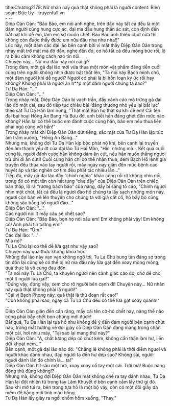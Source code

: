 title:Chương2179: Nữ nhân này quả thật không phải là người
content:
Biên soạn: Đức Uy - truyenfull.vn<br>- --<br>Diệp Oản Oản: "Bảo Bảo, em nói anh nghe, trên đảo này tất cả đều là một đám người cùng hung cực ác, đại ma đầu hung thần ác sát, còn định đến bắt nạt khi dễ em, làm em sợ muốn chết. Bảo Bảo anh thiếu chút nữa thì không còn được thấy được em nữa đâu nha nha nha!!"<br>Lúc này, một đám các đại lão bên cạnh bởi vì mắt thấy Diệp Oản Oản trong nháy mắt trở mặt mà đờ đẫn, nghe đến đó, cơ hồ tất cả đều mộng bức rồi, lộ ra biểu cảm không cách nào tin nổi.<br>Chuyện này... Nữ ma đầu này nói cái gì?<br>Trong đám, một gã đại lão mới vừa thua một món vật phẩm đáng tiền cuối cùng trên người không nhịn được bật thốt lên, "Ta nói này Bạch minh chủ, một đám người khi dễ ngươi? Ngươi có phải là bị hỗn loạn ký ức rồi hay không? Không phải là ngươi ăn h**p một đám người chúng ta sao?"<br>Tư Dạ Hàn: "..."<br>Diệp Oản Oản: "..."<br>Trong nháy mắt, Diệp Oản Oản bị vạch trần, đầy cảnh cáo mà trừng gã đại lão đó một cái, sau đó tiếp tục chiêu bài ‘đáng thương nhỏ yếu lại bất lực’ theo sát Tư Dạ Hàn làm nũng, "Thật mà! Bọn họ thật sự khi dễ em! Cái tên đại bại hoại Hồng An Bang Hà Bưu đó, anh biết hắn đáng ghét đến mức nào không? Hắn lại có thể buộc em đánh cuộc cùng hắn, bảo em nếu thua liền phải ngủ cùng với hắn!"<br>Trong nháy mắt khi Diệp Oản Oản dứt tiếng, sắc mặt của Tư Dạ Hàn lập tức âm trầm xuống, "Hồng An Bang..."<br>Nhưng mà, không đợi Tư Dạ Hàn kịp bộc phát nộ khí, bên cạnh lại truyền đến âm thanh yếu ớt của đại lão Tứ Hải Môn, "Híc, nhưng mà... Kết quả cuối cùng là, ngươi đánh cược hắn không dám ăn cứt, nếu hắn muốn thắng ngươi trừ phi đi ăn cứt!! Cuối cùng hắn chỉ có thể nhận thua, đem Bạch Hổ lệnh gia truyền đều thua vào tay ngươi rồi, mấy ngày nay giận đến mức bệnh cao huyết áp và tắc nghẽn cơ tim đều phát tác nhiều lần..."<br>Tiếp đó, mấy gã đại lão đầy “chính nghĩa” khác cũng rối rít không nhìn nổi, trong đó có một tên còn hất tung “che đậy” của Diệp Oản Oản trên chiếc bàn thấp, lộ ra “rương bách bảo” của nàng, đầy bi sảng tố cáo, "Chính ngươi nhìn một chút, tất cả đều là ngươi đào hố chúng ta lấy sạch những món này, ngươi còn bán vé lên thuyền cho chúng ta với giá cắt cổ, hố bẫy bò cũng không sâu bằng hố ngươi đào..."<br>Diệp Oản Oản: "..."<br>Các ngươi nói ít mấy câu sẽ chết sao?<br>Diệp Oản Oản: "Bảo Bảo, bọn họ nói xấu em! Em không phải vậy! Em không có! Anh phải tin tưởng em!"<br>Tư Dạ Hàn: "Ừm."<br>Các đại lão: "..."<br>Mịa nó?<br>Tu La Chủ lại có thể dễ lừa gạt như vậy sao?<br>Chuyện này quả thực không khoa học!<br>Những đại lão này vạn vạn không ngờ tới, Tu La Chủ hung tàn đáng sợ trong tin đồn lại cũng sẽ có thể bị nữ ma đầu này lừa gạt đến xoay mòng mòng, quả thực là vô cùng đau đớn.<br>"Ta nói này Tu La Chủ, ta khuyên ngươi nên cảnh giác cao độ, chớ để cho một ít người lừa gạt!"<br>"Đúng vậy, đúng vậy, xem cho rõ người bên cạnh đi! Chuyện này... Nữ nhân này quả thật không phải là người!"<br>"Cái vị Bạch Phong nảy, quả thật là thủ đoạn rất cao!"<br>"Còn không phải sao, ngay cả Tu La Chủ đều có thể lừa gạt xoay quanh!"<br>...<br>Diệp Oản Oản giận đến cắn răng, mấy cái tên cờ-hó chết này, nàng thế nào cũng phải bẫy chết bọn chúng mới được!<br>Bất quá, Tư Dạ Hàn lại tựa hồ như không để ý đến đám người bên cạnh chút nào, tròng mắt hướng về đôi giày cỏ Diệp Oản Oản đang mang trong chân một cái, hơi nhíu mày, "Tại sao lại mang thứ này?"<br>Diệp Oản Oản: "A, chất lượng dép có chút kém, không cẩn thận làm hư, liền dứt khoát ném..."<br>Bên cạnh, một gã đại lão nào đó: "Chẳng lẽ không phải là thời điểm ngươi và người khác đánh nhau, đạp người ta đến hư dép sao? Không sai, người ngươi đánh lần đó chính là... ta!"<br>Diệp Oản Oản hít sâu một hơi, xoay xoay cổ tay một cái. Trời má! Buộc nàng động thủ đúng không!?<br>Nhưng mà, không đợi Diệp Oản Oản mất khống chế ra tay đánh nhau, Tư Dạ Hàn lại đột nhiên từ trong tay Lâm Khuyết ở bên cạnh cầm lấy thứ gì đó.<br>Sau khi mở túi ra, bên trong tựa hồ là một bộ váy, còn có một đôi giầy da mềm đế bằng mới tinh màu hồng.<br>Tư Dạ Hàn lấy giày ra ngồi chồm hổm xuống, "Thay."